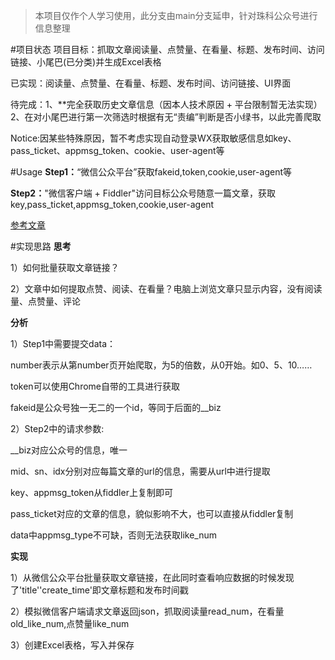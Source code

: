 > 本项目仅作个人学习使用，此分支由main分支延申，针对珠科公众号进行信息整理

#项目状态
项目目标：抓取文章阅读量、点赞量、在看量、标题、发布时间、访问链接、小尾巴(已分类)并生成Excel表格

已实现：阅读量、点赞量、在看量、标题、发布时间、访问链接、UI界面

待完成：1、**完全获取历史文章信息（因本人技术原因 + 平台限制暂无法实现）  2、在对小尾巴进行第一次筛选时根据有无“责编”判断是否小绿书，以此完善爬取
      

Notice:因某些特殊原因，暂不考虑实现自动登录WX获取敏感信息如key、pass_ticket、appmsg_token、cookie、user-agent等

#Usage
**Step1：**“微信公众平台”获取fakeid,token,cookie,user-agent等

**Step2：**"微信客户端 + Fiddler"访问目标公众号随意一篇文章，获取key,pass_ticket,appmsg_token,cookie,user-agent

[参考文章](https://blog.lydia0.cn/index.php/Python/66.html)

#实现思路
**思考**

1）如何批量获取文章链接？

2）文章中如何提取点赞、阅读、在看量？电脑上浏览文章只显示内容，没有阅读量、点赞量、评论

**分析**

1）Step1中需要提交data：

number表示从第number页开始爬取，为5的倍数，从0开始。如0、5、10……

token可以使用Chrome自带的工具进行获取

fakeid是公众号独一无二的一个id，等同于后面的__biz

2）Step2中的请求参数:

__biz对应公众号的信息，唯一

mid、sn、idx分别对应每篇文章的url的信息，需要从url中进行提取

key、appmsg_token从fiddler上复制即可

pass_ticket对应的文章的信息，貌似影响不大，也可以直接从fiddler复制

data中appmsg_type不可缺，否则无法获取like_num



**实现**

1）从微信公众平台批量获取文章链接，在此同时查看响应数据的时候发现了'title''create_time'即文章标题和发布时间戳

2）模拟微信客户端请求文章返回json，抓取阅读量read_num，在看量old_like_num,点赞量like_num

3）创建Excel表格，写入并保存
